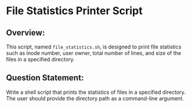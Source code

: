 # File Statistics Printer Script

## Overview:

This script, named `file_statistics.sh`, is designed to print file statistics such as inode number, user owner, total number of lines, and size of the files in a specified directory.

## Question Statement:

Write a shell script that prints the statistics of files in a specified directory. The user should provide the directory path as a command-line argument.
